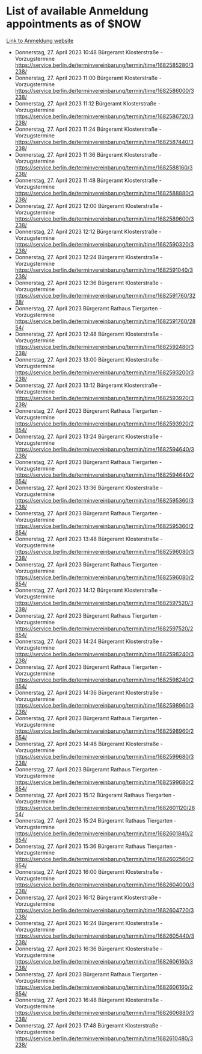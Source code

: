 # List of available Anmeldung appointments as of $NOW
[Link to Anmeldung website](https://service.berlin.de/terminvereinbarung/termin/tag.php?termin=1&anliegen[]=120686&dienstleisterlist=122210,122217,327316,122219,327312,122227,327314,122231,327346,122243,327348,122254,122252,329742,122260,329745,122262,329748,122271,327278,122273,327274,122277,327276,330436,122280,327294,122282,327290,122284,327292,122291,327270,122285,327266,122286,327264,122296,327268,150230,329760,122297,327286,122294,327284,122312,329763,122314,329775,122304,327330,122311,327334,122309,327332,317869,122281,327352,122279,329772,122283,122276,327324,122274,327326,122267,329766,122246,327318,122251,327320,122257,327322,122208,327298,122226,327300&herkunft=http%3A%2F%2Fservice.berlin.de%2Fdienstleistung%2F120686%2F)
- Donnerstag, 27. April 2023 10:48 Bürgeramt Klosterstraße - Vorzugstermine https://service.berlin.de/terminvereinbarung/termin/time/1682585280/3238/
- Donnerstag, 27. April 2023 11:00 Bürgeramt Klosterstraße - Vorzugstermine https://service.berlin.de/terminvereinbarung/termin/time/1682586000/3238/
- Donnerstag, 27. April 2023 11:12 Bürgeramt Klosterstraße - Vorzugstermine https://service.berlin.de/terminvereinbarung/termin/time/1682586720/3238/
- Donnerstag, 27. April 2023 11:24 Bürgeramt Klosterstraße - Vorzugstermine https://service.berlin.de/terminvereinbarung/termin/time/1682587440/3238/
- Donnerstag, 27. April 2023 11:36 Bürgeramt Klosterstraße - Vorzugstermine https://service.berlin.de/terminvereinbarung/termin/time/1682588160/3238/
- Donnerstag, 27. April 2023 11:48 Bürgeramt Klosterstraße - Vorzugstermine https://service.berlin.de/terminvereinbarung/termin/time/1682588880/3238/
- Donnerstag, 27. April 2023 12:00 Bürgeramt Klosterstraße - Vorzugstermine https://service.berlin.de/terminvereinbarung/termin/time/1682589600/3238/
- Donnerstag, 27. April 2023 12:12 Bürgeramt Klosterstraße - Vorzugstermine https://service.berlin.de/terminvereinbarung/termin/time/1682590320/3238/
- Donnerstag, 27. April 2023 12:24 Bürgeramt Klosterstraße - Vorzugstermine https://service.berlin.de/terminvereinbarung/termin/time/1682591040/3238/
- Donnerstag, 27. April 2023 12:36 Bürgeramt Klosterstraße - Vorzugstermine https://service.berlin.de/terminvereinbarung/termin/time/1682591760/3238/
- Donnerstag, 27. April 2023  Bürgeramt Rathaus Tiergarten - Vorzugstermine https://service.berlin.de/terminvereinbarung/termin/time/1682591760/2854/
- Donnerstag, 27. April 2023 12:48 Bürgeramt Klosterstraße - Vorzugstermine https://service.berlin.de/terminvereinbarung/termin/time/1682592480/3238/
- Donnerstag, 27. April 2023 13:00 Bürgeramt Klosterstraße - Vorzugstermine https://service.berlin.de/terminvereinbarung/termin/time/1682593200/3238/
- Donnerstag, 27. April 2023 13:12 Bürgeramt Klosterstraße - Vorzugstermine https://service.berlin.de/terminvereinbarung/termin/time/1682593920/3238/
- Donnerstag, 27. April 2023  Bürgeramt Rathaus Tiergarten - Vorzugstermine https://service.berlin.de/terminvereinbarung/termin/time/1682593920/2854/
- Donnerstag, 27. April 2023 13:24 Bürgeramt Klosterstraße - Vorzugstermine https://service.berlin.de/terminvereinbarung/termin/time/1682594640/3238/
- Donnerstag, 27. April 2023  Bürgeramt Rathaus Tiergarten - Vorzugstermine https://service.berlin.de/terminvereinbarung/termin/time/1682594640/2854/
- Donnerstag, 27. April 2023 13:36 Bürgeramt Klosterstraße - Vorzugstermine https://service.berlin.de/terminvereinbarung/termin/time/1682595360/3238/
- Donnerstag, 27. April 2023  Bürgeramt Rathaus Tiergarten - Vorzugstermine https://service.berlin.de/terminvereinbarung/termin/time/1682595360/2854/
- Donnerstag, 27. April 2023 13:48 Bürgeramt Klosterstraße - Vorzugstermine https://service.berlin.de/terminvereinbarung/termin/time/1682596080/3238/
- Donnerstag, 27. April 2023  Bürgeramt Rathaus Tiergarten - Vorzugstermine https://service.berlin.de/terminvereinbarung/termin/time/1682596080/2854/
- Donnerstag, 27. April 2023 14:12 Bürgeramt Klosterstraße - Vorzugstermine https://service.berlin.de/terminvereinbarung/termin/time/1682597520/3238/
- Donnerstag, 27. April 2023  Bürgeramt Rathaus Tiergarten - Vorzugstermine https://service.berlin.de/terminvereinbarung/termin/time/1682597520/2854/
- Donnerstag, 27. April 2023 14:24 Bürgeramt Klosterstraße - Vorzugstermine https://service.berlin.de/terminvereinbarung/termin/time/1682598240/3238/
- Donnerstag, 27. April 2023  Bürgeramt Rathaus Tiergarten - Vorzugstermine https://service.berlin.de/terminvereinbarung/termin/time/1682598240/2854/
- Donnerstag, 27. April 2023 14:36 Bürgeramt Klosterstraße - Vorzugstermine https://service.berlin.de/terminvereinbarung/termin/time/1682598960/3238/
- Donnerstag, 27. April 2023  Bürgeramt Rathaus Tiergarten - Vorzugstermine https://service.berlin.de/terminvereinbarung/termin/time/1682598960/2854/
- Donnerstag, 27. April 2023 14:48 Bürgeramt Klosterstraße - Vorzugstermine https://service.berlin.de/terminvereinbarung/termin/time/1682599680/3238/
- Donnerstag, 27. April 2023  Bürgeramt Rathaus Tiergarten - Vorzugstermine https://service.berlin.de/terminvereinbarung/termin/time/1682599680/2854/
- Donnerstag, 27. April 2023 15:12 Bürgeramt Rathaus Tiergarten - Vorzugstermine https://service.berlin.de/terminvereinbarung/termin/time/1682601120/2854/
- Donnerstag, 27. April 2023 15:24 Bürgeramt Rathaus Tiergarten - Vorzugstermine https://service.berlin.de/terminvereinbarung/termin/time/1682601840/2854/
- Donnerstag, 27. April 2023 15:36 Bürgeramt Rathaus Tiergarten - Vorzugstermine https://service.berlin.de/terminvereinbarung/termin/time/1682602560/2854/
- Donnerstag, 27. April 2023 16:00 Bürgeramt Klosterstraße - Vorzugstermine https://service.berlin.de/terminvereinbarung/termin/time/1682604000/3238/
- Donnerstag, 27. April 2023 16:12 Bürgeramt Klosterstraße - Vorzugstermine https://service.berlin.de/terminvereinbarung/termin/time/1682604720/3238/
- Donnerstag, 27. April 2023 16:24 Bürgeramt Klosterstraße - Vorzugstermine https://service.berlin.de/terminvereinbarung/termin/time/1682605440/3238/
- Donnerstag, 27. April 2023 16:36 Bürgeramt Klosterstraße - Vorzugstermine https://service.berlin.de/terminvereinbarung/termin/time/1682606160/3238/
- Donnerstag, 27. April 2023  Bürgeramt Rathaus Tiergarten - Vorzugstermine https://service.berlin.de/terminvereinbarung/termin/time/1682606160/2854/
- Donnerstag, 27. April 2023 16:48 Bürgeramt Klosterstraße - Vorzugstermine https://service.berlin.de/terminvereinbarung/termin/time/1682606880/3238/
- Donnerstag, 27. April 2023 17:48 Bürgeramt Klosterstraße - Vorzugstermine https://service.berlin.de/terminvereinbarung/termin/time/1682610480/3238/

